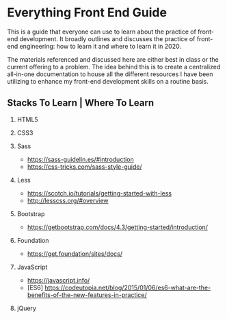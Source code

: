 # Everything Front End Guide
This is a guide that everyone can use to learn about the practice of front-end development. It broadly outlines and discusses the practice of front-end engineering: how to learn it and where to learn it in 2020.

The materials referenced and discussed here are either best in class or the current offering to a problem. The idea behind this is to create a centralized all-in-one documentation to house all the different resources I have been utilizing to enhance my front-end development skills on a routine basis.

## Stacks To Learn | Where To Learn

1. HTML5
2. CSS3
3. Sass
   - https://sass-guidelin.es/#introduction
   - https://css-tricks.com/sass-style-guide/
4. Less
   - https://scotch.io/tutorials/getting-started-with-less
   - http://lesscss.org/#overview
5. Bootstrap
   - https://getbootstrap.com/docs/4.3/getting-started/introduction/
6. Foundation
   - https://get.foundation/sites/docs/
7. JavaScript
   - https://javascript.info/
   - [ES6] https://codeutopia.net/blog/2015/01/06/es6-what-are-the-benefits-of-the-new-features-in-practice/

8. jQuery
